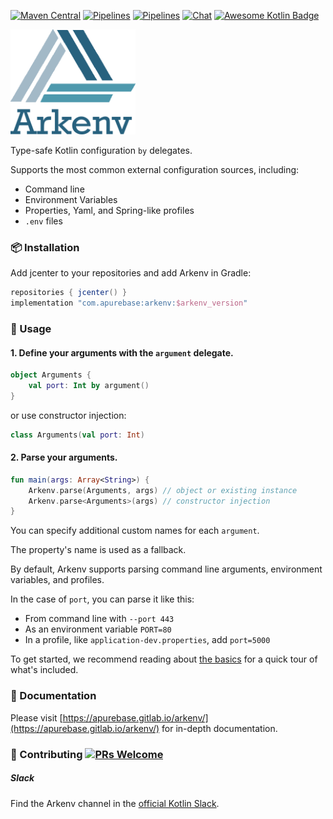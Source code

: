 [![Maven Central](https://img.shields.io/maven-central/v/com.apurebase/arkenv.svg?label=Maven%20Central)](https://search.maven.org/search?q=g:%22com.apurebase%22%20AND%20a:%22arkenv%22)
[![Pipelines](https://gitlab.com/apurebase/arkenv/badges/master/pipeline.svg)](https://gitlab.com/apurebase/arkenv/pipelines)
[![Pipelines](https://gitlab.com/apurebase/arkenv/badges/master/coverage.svg)](https://gitlab.com/apurebase/arkenv/commits/master)
[![Chat](https://img.shields.io/badge/chat-on%20slack-green.svg)](https://kotlinlang.slack.com/messages/CGF74HD19/)
[![Awesome Kotlin Badge](https://kotlin.link/awesome-kotlin.svg)](https://github.com/KotlinBy/awesome-kotlin)

<img src="/docs/arkenv_logo.png?raw=true" width="200">

Type-safe Kotlin configuration `by` delegates. 

Supports the most common external configuration sources, including: 
* Command line
* Environment Variables
* Properties, Yaml, and Spring-like profiles
* `.env` files


### 📦 Installation
Add jcenter to your repositories and add Arkenv in Gradle:

```groovy
repositories { jcenter() }
implementation "com.apurebase:arkenv:$arkenv_version"
```

### 🔨 Usage

#### 1. Define your arguments with the `argument` delegate.
```kotlin
object Arguments {
    val port: Int by argument()
}
```

or use constructor injection:
```kotlin
class Arguments(val port: Int)
```

#### 2. Parse your arguments.

```kotlin
fun main(args: Array<String>) {
    Arkenv.parse(Arguments, args) // object or existing instance
    Arkenv.parse<Arguments>(args) // constructor injection 
}
```

You can specify additional custom names for each `argument`.

The property's name is used as a fallback.

By default, Arkenv supports parsing command line arguments,
environment variables, and profiles.


In the case of `port`, you can parse it like this:
* From command line with `--port 443`
* As an environment variable `PORT=80`
* In a profile, like `application-dev.properties`, add `port=5000` 

 

To get started, we recommend reading about [the basics](https://apurebase.gitlab.io/arkenv/guides/the-basics) 
for a quick tour of what's included. 


### 📃 Documentation
Please visit [https://apurebase.gitlab.io/arkenv/](https://apurebase.gitlab.io/arkenv/) for in-depth documentation.

### 🤝 Contributing [![PRs Welcome](https://img.shields.io/badge/PRs-welcome-brightgreen.svg?style=flat-square)](http://makeapullrequest.com) 

##### Slack
Find the Arkenv channel in the [official Kotlin Slack](https://kotlinlang.slack.com/messages/CGF74HD19/).

